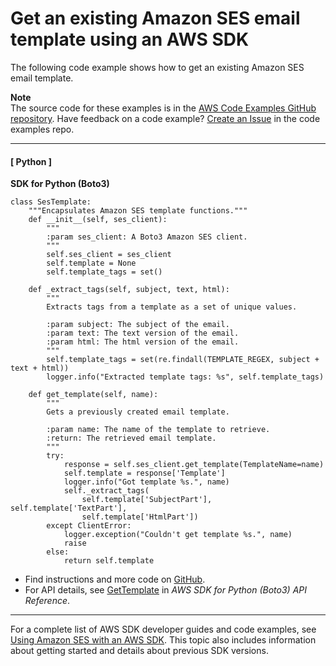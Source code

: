 # Get an existing Amazon SES email template using an AWS SDK<a name="example_ses_GetTemplate_section"></a>

The following code example shows how to get an existing Amazon SES email template\.

**Note**  
The source code for these examples is in the [AWS Code Examples GitHub repository](https://github.com/awsdocs/aws-doc-sdk-examples)\. Have feedback on a code example? [Create an Issue](https://github.com/awsdocs/aws-doc-sdk-examples/issues/new/choose) in the code examples repo\. 

------
#### [ Python ]

**SDK for Python \(Boto3\)**  
  

```
class SesTemplate:
    """Encapsulates Amazon SES template functions."""
    def __init__(self, ses_client):
        """
        :param ses_client: A Boto3 Amazon SES client.
        """
        self.ses_client = ses_client
        self.template = None
        self.template_tags = set()

    def _extract_tags(self, subject, text, html):
        """
        Extracts tags from a template as a set of unique values.

        :param subject: The subject of the email.
        :param text: The text version of the email.
        :param html: The html version of the email.
        """
        self.template_tags = set(re.findall(TEMPLATE_REGEX, subject + text + html))
        logger.info("Extracted template tags: %s", self.template_tags)

    def get_template(self, name):
        """
        Gets a previously created email template.

        :param name: The name of the template to retrieve.
        :return: The retrieved email template.
        """
        try:
            response = self.ses_client.get_template(TemplateName=name)
            self.template = response['Template']
            logger.info("Got template %s.", name)
            self._extract_tags(
                self.template['SubjectPart'], self.template['TextPart'],
                self.template['HtmlPart'])
        except ClientError:
            logger.exception("Couldn't get template %s.", name)
            raise
        else:
            return self.template
```
+  Find instructions and more code on [GitHub](https://github.com/awsdocs/aws-doc-sdk-examples/tree/main/python/example_code/ses#code-examples)\. 
+  For API details, see [GetTemplate](https://docs.aws.amazon.com/goto/boto3/email-2010-12-01/GetTemplate) in *AWS SDK for Python \(Boto3\) API Reference*\. 

------

For a complete list of AWS SDK developer guides and code examples, see [Using Amazon SES with an AWS SDK](sdk-general-information-section.md)\. This topic also includes information about getting started and details about previous SDK versions\.
